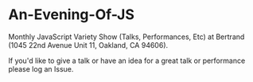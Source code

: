 # An-Evening-Of-JS

Monthly JavaScript Variety Show (Talks, Performances, Etc) at Bertrand (1045 22nd Avenue Unit 11, Oakland, CA 94606).

If you'd like to give a talk or have an idea for a great talk or performance please log an Issue.
